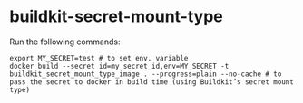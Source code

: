 # buildkit-secret-mount-type

Run the following commands:

```
export MY_SECRET=test # to set env. variable
docker build --secret id=my_secret_id,env=MY_SECRET -t buildkit_secret_mount_type_image . --progress=plain --no-cache # to pass the secret to docker in build time (using Buildkit’s secret mount type)

```